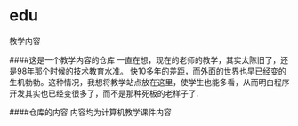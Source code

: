 edu
===

教学内容

####这是一个教学内容的仓库
一直在想，现在的老师的教学，其实太陈旧了，还是98年那个时候的技术教育水准。
快10多年的差距，而外面的世界也早已经变的生机勃勃。这种情况，我想将教学站点放在这里，使学生也能多看，从而明白程序开发其实也已经变很多了，而不是那种死板的老样子了.

####仓库的内容
内容均为计算机教学课件内容

